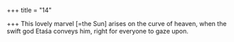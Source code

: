 +++
title = "14"

+++
This lovely marvel [=the Sun] arises on the curve of heaven, when the swift god Etaśa conveys him, right for everyone to gaze upon. 